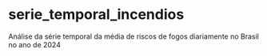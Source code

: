 # serie_temporal_incendios
Análise da série temporal da média de riscos de fogos diariamente no Brasil no ano de 2024
